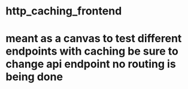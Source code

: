 # http_caching_frontend

# meant as a canvas to test different endpoints with caching be sure to change api endpoint no routing is being done
